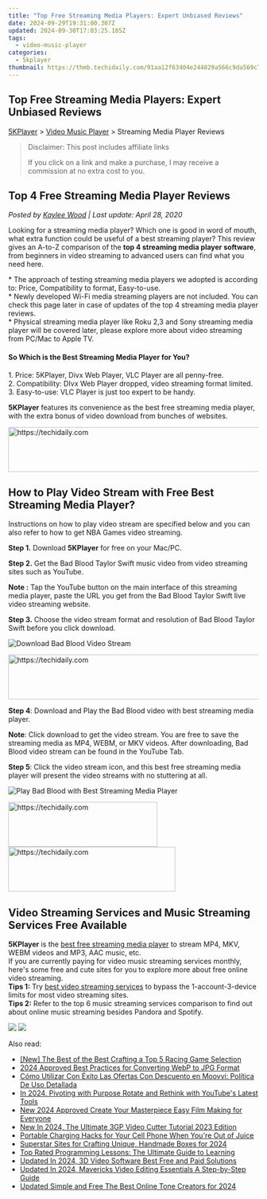 ```yaml
---
title: "Top Free Streaming Media Players: Expert Unbiased Reviews"
date: 2024-09-29T19:31:00.307Z
updated: 2024-09-30T17:03:25.185Z
tags:
  - video-music-player
categories:
  - 5kplayer
thumbnail: https://thmb.techidaily.com/91aa12f63404e244829a566c9da569c7d4c3ec60cf75cf3cc9677e68e8f64011.jpg
---
```


## Top Free Streaming Media Players: Expert Unbiased Reviews

[5KPlayer](https://tools.techidaily.com/5kplayer/products/) \> [Video Music Player](https://tools.techidaily.com/5kplayer/video-music-player/) \> Streaming Media Player Reviews

>  Disclaimer: This post includes affiliate links
>
>  If you click on a link and make a purchase, I may receive a commission at no extra cost to you.
>

## Top 4 Free Streaming Media Player Reviews

 _Posted by [Kaylee Wood](https://www.quora.com/profile/Amanda-Hu-21) | Last update: April 28, 2020_

Looking for a streaming media player? Which one is good in word of mouth, what extra function could be useful of a best streaming player? This review gives an A-to-Z comparison of the **top 4 streaming media player software**, from beginners in video streaming to advanced users can find what you need here.

\* The approach of testing streaming media players we adopted is according to: Price, Compatibility to format, Easy-to-use.  
 \* Newly developed Wi-Fi media streaming players are not included. You can check this page later in case of updates of the top 4 streaming media player reviews.  
 \* Physical streaming media player like Roku 2,3 and Sony streaming media player will be covered later, please explore more about video streaming from PC/Mac to Apple TV.

#### **So Which is the Best Streaming Media Player for You?**

1\. Price: 5KPlayer, Divx Web Player, VLC Player are all penny-free.  
 2\. Compatibility: DIvx Web Player dropped, video streaming format limited.  
 3\. Easy-to-use: VLC Player is just too expert to be handy.

**5KPlayer** features its convenience as the best free streaming media player, with the extra bonus of video download from bunches of websites.

<!-- affiliate ads begin -->
<a href="https://appsumo.8odi.net/c/5597632/2043596/7443" target="_top" id="2043596">
  <img src="//a.impactradius-go.com/display-ad/7443-2043596" border="0" alt="https://techidaily.com" width="728" height="90"/>
</a>
<img height="0" width="0" src="https://appsumo.8odi.net/i/5597632/2043596/7443" style="position:absolute;visibility:hidden;" border="0" />
<!-- affiliate ads end -->

## How to Play Video Stream with Free Best Streaming Media Player?

Instructions on how to play video stream are specified below and you can also refer to how to get NBA Games video streaming.

**Step 1.** Download **5KPlayer** for free on your Mac/PC.

**Step 2.** Get the Bad Blood Taylor Swift music video from video streaming sites such as YouTube.

**Note :** Tap the YouTube button on the main interface of this streaming media player, paste the URL you get from the Bad Blood Taylor Swift live video streaming website.

**Step 3.** Choose the video stream format and resolution of Bad Blood Taylor Swift before you click download.

![Download Bad Blood Video Stream](https://www.5kplayer.com/video-music-player/img/5k-badblood-ts-free-download-yxt-051901.jpg) 

<!-- affiliate ads begin -->
<a href="https://unicoeye.pxf.io/c/5597632/2134233/18498" target="_top" id="2134233">
  <img src="//a.impactradius-go.com/display-ad/18498-2134233" border="0" alt="https://techidaily.com" width="728" height="90"/>
</a>
<img height="0" width="0" src="https://unicoeye.pxf.io/i/5597632/2134233/18498" style="position:absolute;visibility:hidden;" border="0" />
<!-- affiliate ads end -->

**Step 4**: Download and Play the Bad Blood video with best streaming media player.

**Note**: Click download to get the video stream. You are free to save the streaming media as MP4, WEBM, or MKV videos. After downloading, Bad Blood video stream can be found in the YouTube Tab.

**Step 5**: Click the video stream icon, and this best free streaming media player will present the video streams with no stuttering at all.

![Play Bad Blood with Best Streaming Media Player](https://www.5kplayer.com/video-music-player/img/5k-badblood-ts-free-download-yxt-051902.jpg) 

<!-- affiliate ads begin -->
<a href="https://laganoo.pxf.io/c/5597632/1657396/16446" target="_top" id="1657396">
  <img src="//a.impactradius-go.com/display-ad/16446-1657396" border="0" alt="https://techidaily.com" width="300" height="90"/>
</a>
<img height="0" width="0" src="https://laganoo.pxf.io/i/5597632/1657396/16446" style="position:absolute;visibility:hidden;" border="0" />
<!-- affiliate ads end -->

<!-- affiliate ads begin -->
<a href="https://aligracehair.sjv.io/c/5597632/2135372/19272" target="_top" id="2135372">
  <img src="//a.impactradius-go.com/display-ad/19272-2135372" border="0" alt="https://techidaily.com" width="336" height="90"/>
</a>
<img height="0" width="0" src="https://aligracehair.sjv.io/i/5597632/2135372/19272" style="position:absolute;visibility:hidden;" border="0" />
<!-- affiliate ads end -->

## Video Streaming Services and Music Streaming Services Free Available

**5KPlayer** is the [best free streaming media player](https://tools.techidaily.com/5kplayer/video-music-player/) to stream MP4, MKV, WEBM videos and MP3, AAC music, etc.  
 If you are currently paying for video music streaming services monthly, here's some free and cute sites for you to explore more about free online video streaming.  
 **Tips 1:** Try [best video streaming services](https://tools.techidaily.com/5kplayer/airplay/) to bypass the 1-account-3-device limits for most video streaming sites.  
**Tips 2:** Refer to the top 6 music streaming services comparison to find out about online music streaming besides Pandora and Spotify.

[![](https://www.5kplayer.com/video-music-player/../button/freedownbackwin.png)](https://tools.techidaily.com/5kplayer/products/) [![](https://www.5kplayer.com/video-music-player/../button/freedownbackmac.png)](https://tools.techidaily.com/5kplayer/products/)

<ins class="adsbygoogle"
     style="display:block"
     data-ad-format="autorelaxed"
     data-ad-client="ca-pub-7571918770474297"
     data-ad-slot="1223367746"></ins>

<ins class="adsbygoogle"
     style="display:block"
     data-ad-client="ca-pub-7571918770474297"
     data-ad-slot="8358498916"
     data-ad-format="auto"
     data-full-width-responsive="true"></ins>

<span class="atpl-alsoreadstyle">Also read:</span>
<div><ul>
<li><a href="https://video-capture.techidaily.com/new-the-best-of-the-best-crafting-a-top-5-racing-game-selection/"><u>[New] The Best of the Best Crafting a Top 5 Racing Game Selection</u></a></li>
<li><a href="https://fox-direct.techidaily.com/2024-approved-best-practices-for-converting-webp-to-jpg-format/"><u>2024 Approved Best Practices for Converting WebP to JPG Format</u></a></li>
<li><a href="https://win-webmaster.techidaily.com/como-utilizar-con-exito-las-ofertas-con-descuento-en-moovvi-politica-de-uso-detallada/"><u>Cómo Utilizar Con Éxito Las Ofertas Con Descuento en Moovvi: Política De Uso Detallada</u></a></li>
<li><a href="https://youtube-blog.techidaily.com/24-pivoting-with-purpose-rotate-and-rethink-with-youtubes-latest-tools/"><u>In 2024, Pivoting with Purpose Rotate and Rethink with YouTube's Latest Tools</u></a></li>
<li><a href="https://video-ai-editor.techidaily.com/new-2024-approved-create-your-masterpiece-easy-film-making-for-everyone/"><u>New 2024 Approved Create Your Masterpiece Easy Film Making for Everyone</u></a></li>
<li><a href="https://video-ai-editor.techidaily.com/new-in-2024-the-ultimate-3gp-video-cutter-tutorial-2023-edition/"><u>New In 2024, The Ultimate 3GP Video Cutter Tutorial 2023 Edition</u></a></li>
<li><a href="https://techno-recovery.techidaily.com/portable-charging-hacks-for-your-cell-phone-when-youre-out-of-juice/"><u>Portable Charging Hacks for Your Cell Phone When You're Out of Juice</u></a></li>
<li><a href="https://some-approaches.techidaily.com/superstar-sites-for-crafting-unique-handmade-boxes-for-2024/"><u>Superstar Sites for Crafting Unique, Handmade Boxes for 2024</u></a></li>
<li><a href="https://buynow-tips.techidaily.com/top-rated-programming-lessons-the-ultimate-guide-to-learning/"><u>Top Rated Programming Lessons: The Ultimate Guide to Learning</u></a></li>
<li><a href="https://video-ai-editor.techidaily.com/updated-in-2024-3d-video-software-best-free-and-paid-solutions/"><u>Updated In 2024, 3D Video Software Best Free and Paid Solutions</u></a></li>
<li><a href="https://video-ai-editor.techidaily.com/updated-in-2024-mavericks-video-editing-essentials-a-step-by-step-guide/"><u>Updated In 2024, Mavericks Video Editing Essentials A Step-by-Step Guide</u></a></li>
<li><a href="https://video-ai-editor.techidaily.com/updated-simple-and-free-the-best-online-tone-creators-for-2024/"><u>Updated Simple and Free The Best Online Tone Creators for 2024</u></a></li>
</ul></div>


